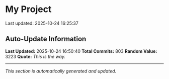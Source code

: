 # My Project


Last updated: 2025-10-24 16:25:37










































































































































































































































































































































































































































































































































































































































































































































































































































































































































































































































































































































































































































## Auto-Update Information

**Last Updated:** 2025-10-24 16:50:40
**Total Commits:** 803
**Random Value:** 3223
**Quote:** _This is the way._

---
_This section is automatically generated and updated._